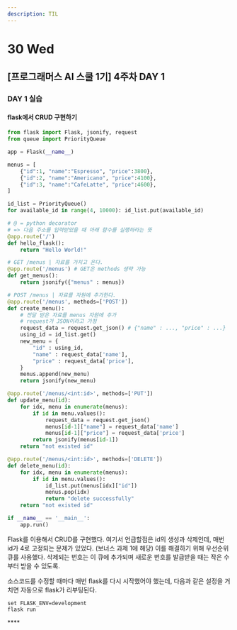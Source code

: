```yaml
---
description: TIL
---
```


# 30 Wed

## \[프로그래머스 AI 스쿨 1기\] 4주차 DAY 1

### DAY 1 실습

#### flask에서 **CRUD** 구현하기 

```python
from flask import Flask, jsonify, request
from queue import PriorityQueue

app = Flask(__name__)

menus = [
    {"id":1, "name":"Espresso", "price":3800},
    {"id":2, "name":"Americano", "price":4100},
    {"id":3, "name":"CafeLatte", "price":4600},
]

id_list = PriorityQueue()
for available_id in range(4, 10000): id_list.put(available_id)

# @ = python decorator
# => 다음 주소를 입력받았을 때 아래 함수를 실행하라는 뜻
@app.route('/')
def hello_flask():
    return "Hello World!"

# GET /menus | 자료를 가지고 온다.
@app.route('/menus') # GET은 methods 생략 가능
def get_menus():
    return jsonify({"menus" : menus})

# POST /menus | 자료를 자원에 추가한다.
@app.route('/menus', methods=['POST'])
def create_menu():
    # 전달 받은 자료를 menus 자원에 추가
    # request가 JSON이라고 가정
    request_data = request.get_json() # {"name" : ..., "price" : ...}
    using_id = id_list.get()
    new_menu = {
        "id" : using_id,
        "name" : request_data['name'],
        "price" : request_data['price'],
    }
    menus.append(new_menu)
    return jsonify(new_menu)

@app.route('/menus/<int:id>', methods=['PUT'])
def update_menu(id):
    for idx, menu in enumerate(menus):
        if id in menu.values():
            request_data = request.get_json()
            menus[id-1]["name"] = request_data['name']
            menus[id-1]["price"] = request_data['price']
        return jsonify(menus[id-1])
    return "not existed id"

@app.route('/menus/<int:id>', methods=['DELETE'])
def delete_menu(id):
    for idx, menu in enumerate(menus):
        if id in menu.values():
            id_list.put(menus[idx]["id"])
            menus.pop(idx)
            return "delete successfully"
    return "not existed id"

if __name__ == '__main__':
    app.run()
```

 Flask를 이용해서 CRUD를 구현했다. 여기서 언급할점은 id의 생성과 삭제인데, 매번 id가 4로 고정되는 문제가 있었다.  \(보너스 과제 1에 해당\) 이를 해결하기 위해 우선순위 큐를 사용했다. 삭제되는 번호는 이 큐에 추가되며 새로운 번호를 발급받을 때는 작은 수부터 받을 수 있도록.

 소스코드를 수정할 때마다 매번 flask를 다시 시작했어야 했는데, 다음과 같은 설정을 거치면 자동으로 flask가 리부팅된다.

```text
set FLASK_ENV=development
flask run
```

\*\*\*\*



